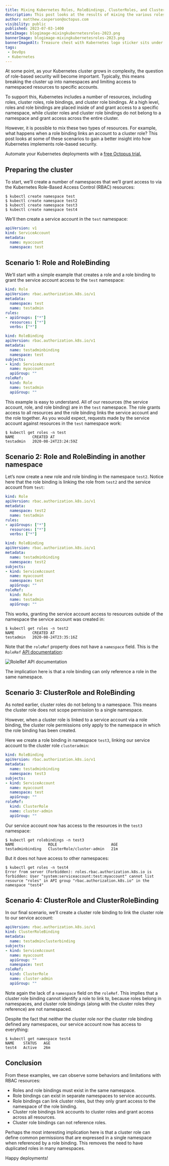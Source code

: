 ```yaml
---
title: Mixing Kubernetes Roles, RoleBindings, ClusterRoles, and ClusterBindings
description: This post looks at the results of mixing the various roles and bindings available in Kubernetes
author: matthew.casperson@octopus.com
visibility: public
published: 2023-07-03-1400
metaImage: blogimage-mixingkubernetesroles-2023.png
bannerImage: blogimage-mixingkubernetesroles-2023.png
bannerImageAlt: Treasure chest with Kubernetes logo sticker sits under a palm tree on a desert island
tags:
 - DevOps
 - Kubernetes
---
```


At some point, as your Kubernetes cluster grows in complexity, the question of role-based security will become important. Typically, this means breaking the cluster up into namespaces and limiting access to namespaced resources to specific accounts.

To support this, Kubernetes includes a number of resources, including roles, cluster roles, role bindings, and cluster role bindings. At a high level, roles and role bindings are placed inside of and grant access to a specific namespace, while cluster roles and cluster role bindings do not belong to a namespace and grant access across the entire cluster.

However, it is possible to mix these two types of resources. For example, what happens when a role binding links an account to a cluster role? This post looks at some of these scenarios to gain a better insight into how Kubernetes implements role-based security.

Automate your Kubernetes deployments with a [free Octopus trial.](https://oc.to/k8s-rbac-roles-and-bindings-trial)

## Preparing the cluster

To start, we’ll create a number of namespaces that we’ll grant access to via the Kubernetes Role-Based Access Control (RBAC) resources:

```
$ kubectl create namespace test
$ kubectl create namespace test2
$ kubectl create namespace test3
$ kubectl create namespace test4
```

We’ll then create a service account in the `test` namespace:

```YAML
apiVersion: v1
kind: ServiceAccount
metadata:
  name: myaccount
  namespace: test
```

## Scenario 1: Role and RoleBinding

We’ll start with a simple example that creates a role and a role binding to grant the service account access to the `test` namespace:

```YAML
kind: Role
apiVersion: rbac.authorization.k8s.io/v1
metadata:
  namespace: test
  name: testadmin
rules:
- apiGroups: ["*"]
  resources: ["*"]
  verbs: ["*"]
```

```YAML
kind: RoleBinding
apiVersion: rbac.authorization.k8s.io/v1
metadata:
  name: testadminbinding
  namespace: test
subjects:
- kind: ServiceAccount
  name: myaccount
  apiGroup: ""
roleRef:
  kind: Role
  name: testadmin
  apiGroup: ""
```

This example is easy to understand. All of our resources (the service account, role, and role binding) are in the `test` namespace. The role grants access to all resources and the role binding links the service account and the role together. As you would expect, requests made by the service account against resources in the `test` namespace work:

```
$ kubectl get roles -n test
NAME        CREATED AT
testadmin   2020-08-24T23:24:59Z
```

## Scenario 2: Role and RoleBinding in another namespace

Let’s now create a new role and role binding in the namespace `test2`. Notice here that the role binding is linking the role from `test2` and the service account from `test`:

```YAML
kind: Role
apiVersion: rbac.authorization.k8s.io/v1
metadata:
  namespace: test2
  name: testadmin
rules:
- apiGroups: ["*"]
  resources: ["*"]
  verbs: ["*"]
```

```YAML
kind: RoleBinding
apiVersion: rbac.authorization.k8s.io/v1
metadata:
  name: testadminbinding
  namespace: test2
subjects:
- kind: ServiceAccount
  name: myaccount
  namespace: test
  apiGroup: ""
roleRef:
  kind: Role
  name: testadmin
  apiGroup: ""
```

This works, granting the service account access to resources outside of the namespace the service account was created in:

```
$ kubectl get roles -n test2
NAME        CREATED AT
testadmin   2020-08-24T23:35:16Z
```

Note that the `roleRef` property does not have a `namespace` field. This is the `RoleRef` [API documentation](https://kubernetes.io/docs/reference/generated/kubernetes-api/v1.18/#roleref-v1-rbac-authorization-k8s-io):

![RoleRef API documentation](roleref.png "width=500")

The implication here is that a role binding can only reference a role in the same namespace.

## Scenario 3: ClusterRole and RoleBinding

As noted earlier, cluster roles do not belong to a namespace. This means the cluster role does not scope permission to a single namespace.

However, when a cluster role is linked to a service account via a role binding, the cluster role permissions only apply to the namespace in which the role binding has been created.

Here we create a role binding in namespace `test3`, linking our service account to the cluster role `clusteradmin`:

```YAML
kind: RoleBinding
apiVersion: rbac.authorization.k8s.io/v1
metadata:
  name: testadminbinding
  namespace: test3
subjects:
- kind: ServiceAccount
  name: myaccount
  namespace: test
  apiGroup: ""
roleRef:
  kind: ClusterRole
  name: cluster-admin
  apiGroup: ""
```

Our service account now has access to the resources in the `test3` namespace:

```
$ kubectl get rolebindings -n test3
NAME               ROLE                        AGE
testadminbinding   ClusterRole/cluster-admin   21m
```

But it does not have access to other namespaces:

```
$ kubectl get roles -n test4
Error from server (Forbidden): roles.rbac.authorization.k8s.io is forbidden: User "system:serviceaccount:test:myaccount" cannot list resource "roles" in API group "rbac.authorization.k8s.io" in the namespace "test4"
```

## Scenario 4: ClusterRole and ClusterRoleBinding

In our final scenario, we’ll create a cluster role binding to link the cluster role to our service account:

```YAML
apiVersion: rbac.authorization.k8s.io/v1
kind: ClusterRoleBinding
metadata:
  name: testadminclusterbinding
subjects:
- kind: ServiceAccount
  name: myaccount
  apiGroup: ""
  namespace: test
roleRef:
  kind: ClusterRole
  name: cluster-admin
  apiGroup: ""
```

Note again the lack of a `namespace` field on the `roleRef`. This implies that a cluster role binding cannot identify a role to link to, because roles belong in namespaces, and cluster role bindings (along with the cluster roles they reference) are not namespaced.

Despite the fact that neither the cluster role nor the cluster role binding defined any namespaces, our service account now has access to everything:

```
$ kubectl get namespace test4
NAME    STATUS   AGE
test4   Active   26m
```

## Conclusion

From these examples, we can observe some behaviors and limitations with RBAC resources:

- Roles and role bindings must exist in the same namespace.
- Role bindings can exist in separate namespaces to service accounts.
- Role bindings can link cluster roles, but they only grant access to the namespace of the role binding.
- Cluster role bindings link accounts to cluster roles and grant access across all resources.
- Cluster role bindings can not reference roles.

Perhaps the most interesting implication here is that a cluster role can define common permissions that are expressed in a single namespace when referenced by a role binding. This removes the need to have duplicated roles in many namespaces.

Happy deployments!